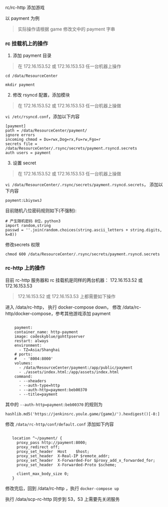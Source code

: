 rc/rc-http 添加游戏

以 payment 为例

> 实际操作请根据 game 修改文中的 payment 字串



### rc 挂载机上的操作

1. 添加 payment 目录

> 在 172.16.153.52 或 172.16.153.53 任一台机器上操作

~~~
cd /data/ResourceCenter

mkdir payment
~~~



2. 修改 rsyncd 配置，添加模块

> 在 172.16.153.52 或 172.16.153.53 任一台机器上操做

`vi /etc/rsyncd.conf`，添加以下内容

~~~
[payment]
path = /data/ResourceCenter/payment/
ignore errors
incoming chmod = Du=rwx,Dog=rx,Fu=rw,Fgo=r
secrets file = /data/ResourceCenter/.rsync/secrets/payment.rsyncd.secrets
auth users = payment
~~~



3. 设置 secret

> 在 172.16.153.52 或 172.16.153.53 任一台机器上操做

`vi /data/ResourceCenter/.rsync/secrets/payment.rsyncd.secrets`， 添加以下内容

~~~
payment:LbiyswsJ
~~~

目前随机八位密码规则如下(不强制):

~~~
# 产生随机密码 8位，python3 
import random,string
passwd = ''.join(random.choices(string.ascii_letters + string.digits, k=8))
~~~

修改secrets 权限

~~~
chmod 600 /data/ResourceCenter/.rsync/secrets/payment.rsyncd.secrets
~~~



### rc-http 上的操作

目前 rc-http 服务器和 rc 挂载机是同样的两台机器： 172.16.153.52 或 172.16.153.53

> 172.16.153.52 或 172.16.153.53 上都需要如下操作

进入  /data/rc-http， 执行 docker-compose down， 修改 /data/rc-http/docker-compose，参考其他游戏添加 payment

~~~

	payment:
    container_name: http-payment
    image: codeskyblue/gohttpserver
    restart: always
    environment:
      - TZ=Asia/Shanghai
    # ports:
    #   - '8004:8000'
    volumes:
      - /data/ResourceCenter/payment:/app/public/payment
      - ./assets/index.html:/app/assets/index.html
    command: 
      - --xheaders
      - --auth-type=http
      - --auth-http=payment:beb00370
      - --title=payment
~~~

其中的 `--auth-http=payment:beb00370` 的规则为

~~~
hashlib.md5('https://jenkinsrc.youle.game/{game}/').hexdigest()[-8:] 
~~~



修改 `/data/rc-http/conf/default.conf` 添加如下内容

~~~

   location ^~/payment/ {
     proxy_pass http://payment:8000;
     proxy_redirect off;
     proxy_set_header  Host    $host;
     proxy_set_header  X-Real-IP $remote_addr;
     proxy_set_header  X-Forwarded-For $proxy_add_x_forwarded_for;
     proxy_set_header  X-Forwarded-Proto $scheme;
 
     client_max_body_size 0;
   }
~~~

修改完后，回到  /data/rc-http ，执行 `docker-compose up`



执行 /data/scp-rc-http 同步到 53，53 上需要先关闭服务

